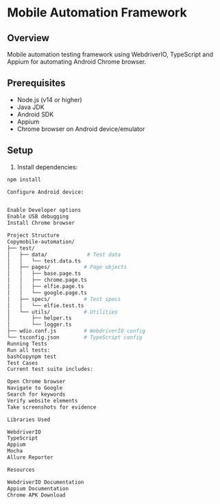 # Mobile Automation Framework

## Overview
Mobile automation testing framework using WebdriverIO, TypeScript and Appium for automating Android Chrome browser.

## Prerequisites
- Node.js (v14 or higher)
- Java JDK
- Android SDK
- Appium
- Chrome browser on Android device/emulator

## Setup
1. Install dependencies:
```bash
npm install

Configure Android device:


Enable Developer options
Enable USB debugging
Install Chrome browser

Project Structure
Copymobile-automation/
├── test/
│   ├── data/             # Test data
│   │   └── test.data.ts
│   ├── pages/           # Page objects
│   │   ├── base.page.ts
│   │   ├── chrome.page.ts  
│   │   ├── elfie.page.ts
│   │   └── google.page.ts
│   ├── specs/           # Test specs
│   │   └── elfie.test.ts
│   └── utils/           # Utilities
│       ├── helper.ts
│       └── logger.ts
├── wdio.conf.js         # WebdriverIO config
└── tsconfig.json        # TypeScript config
Running Tests
Run all tests:
bashCopynpm test
Test Cases
Current test suite includes:

Open Chrome browser
Navigate to Google
Search for keywords
Verify website elements
Take screenshots for evidence

Libraries Used

WebdriverIO
TypeScript
Appium
Mocha
Allure Reporter

Resources

WebdriverIO Documentation
Appium Documentation
Chrome APK Download